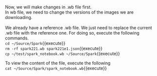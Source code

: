 Now, we will make changes in .wb file first.<br>
In wb file, we need to change the versions of the images we are downloading.
<br><br>
We already have a reference .wb file. We just need to replace the current .wb file with the reference one. For doing so, execute the following commands.<br>
`cd ~/Source/Spark`{{execute}}
<br>`rm -rf spark221.wb spark221e1.json`{{execute}}
<br>`cp ~/test/spark_notebook.wb ~/Source/Spark`{{execute}}

To view the content of the file, execute the following<br>
`cat ~/Source/Spark/spark_notebook.wb`{{execute}}

